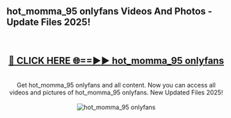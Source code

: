 <h2>hot_momma_95 onlyfans Videos And Photos - Update Files 2025!</h2>
<br>
<div align="center">
<h2><a href="https://linkcuts.com/hfmhzwbr" rel="nofollow">🔴 CLICK HERE 🌐==►► hot_momma_95 onlyfans</a></h2>
<br>
Get hot_momma_95 onlyfans and all content. Now you can access all videos and pictures of hot_momma_95 onlyfans. New Updated Files 2025!
<br>
<br>
<a href="https://linkcuts.com/hfmhzwbr" rel="nofollow" data-target="animated-image.originalLink"><img src="https://i.ibb.co.com/WyWwxjT/player-gif2.gif" alt="hot_momma_95 onlyfans" style="max-width: 100%; display: inline-block;" data-target="animated-image.originalImage"></a>
</div>
<br>